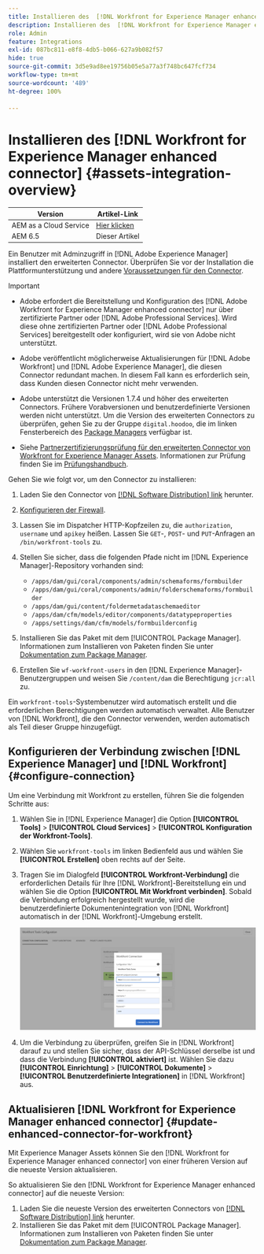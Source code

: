 ```yaml
---
title: Installieren des  [!DNL Workfront for Experience Manager enhanced connector]
description: Installieren des  [!DNL Workfront for Experience Manager enhanced connector]
role: Admin
feature: Integrations
exl-id: 087bc811-e8f8-4db5-b066-627a9b082f57
hide: true
source-git-commit: 3d5e9ad8ee19756b05e5a77a3f748bc647fcf734
workflow-type: tm+mt
source-wordcount: '489'
ht-degree: 100%

---
```


# Installieren des [!DNL Workfront for Experience Manager enhanced connector] {#assets-integration-overview}

| Version | Artikel-Link |
| -------- | ---------------------------- |
| AEM as a Cloud Service | [Hier klicken](https://experienceleague.adobe.com/docs/experience-manager-cloud-service/content/assets/integrations/workfront-connector-install.html?lang=de) |
| AEM 6.5 | Dieser Artikel |

Ein Benutzer mit Adminzugriff in [!DNL Adobe Experience Manager] installiert den erweiterten Connector. Überprüfen Sie vor der Installation die Plattformunterstützung und andere [Voraussetzungen für den Connector](https://one.workfront.com/s/csh?context=2467&amp;pubname=the-new-workfront-experience).

>[!IMPORTANT]
>
>* Adobe erfordert die Bereitstellung und Konfiguration des [!DNL Adobe Workfront for Experience Manager enhanced connector] nur über zertifizierte Partner oder [!DNL Adobe Professional Services]. Wird diese ohne zertifizierten Partner oder [!DNL Adobe Professional Services] bereitgestellt oder konfiguriert, wird sie von Adobe nicht unterstützt.
>
>* Adobe veröffentlicht möglicherweise Aktualisierungen für [!DNL Adobe Workfront] und [!DNL Adobe Experience Manager], die diesen Connector redundant machen. In diesem Fall kann es erforderlich sein, dass Kunden diesen Connector nicht mehr verwenden.
>
>* Adobe unterstützt die Versionen 1.7.4 und höher des erweiterten Connectors. Frühere Vorabversionen und benutzerdefinierte Versionen werden nicht unterstützt. Um die Version des erweiterten Connectors zu überprüfen, gehen Sie zu der Gruppe `digital.hoodoo`, die im linken Fensterbereich des [Package Managers](https://experienceleague.adobe.com/docs/experience-manager-65/administering/contentmanagement/package-manager.html?lang=de) verfügbar ist.
>
>* Siehe [Partnerzertifizierungsprüfung für den erweiterten Connector von Workfront for Experience Manager Assets](https://solutionpartners.adobe.com/solution-partners/home/applications/experience_cloud/workfront/journey/dev_core.html). Informationen zur Prüfung finden Sie im [Prüfungshandbuch](https://express.adobe.com/page/Tc7Mq6zLbPFy8/).


Gehen Sie wie folgt vor, um den Connector zu installieren:

1. Laden Sie den Connector von [[!DNL Software Distribution] link](https://experience.adobe.com/#/downloads/content/software-distribution/en/aem.html?package=/content/software-distribution/en/details.html/content/dam/aem/public/adobe/packages/cq650/product/assets/workfront-tools.ui.apps.zip) herunter.
1. [Konfigurieren der Firewall](https://one.workfront.com/s/document-item?bundleId=the-new-workfront-experience&amp;topicId=Content%2FAdministration_and_Setup%2FGet_started-WF_administration%2Fconfigure-your-firewall.html?lang=de).
1. Lassen Sie im Dispatcher HTTP-Kopfzeilen zu, die `authorization`, `username` und `apikey` heißen. Lassen Sie `GET`-, `POST`- und `PUT`-Anfragen an `/bin/workfront-tools` zu.
1. Stellen Sie sicher, dass die folgenden Pfade nicht im [!DNL Experience Manager]-Repository vorhanden sind:

   * `/apps/dam/gui/coral/components/admin/schemaforms/formbuilder`
   * `/apps/dam/gui/coral/components/admin/folderschemaforms/formbuilder`
   * `/apps/dam/gui/content/foldermetadataschemaeditor`
   * `/apps/dam/cfm/models/editor/components/datatypeproperties`
   * `/apps/settings/dam/cfm/models/formbuilderconfig`

1. Installieren Sie das Paket mit dem [!UICONTROL Package Manager]. Informationen zum Installieren von Paketen finden Sie unter [Dokumentation zum Package Manager](/help/sites-administering/package-manager.md).
1. Erstellen Sie `wf-workfront-users` in den [!DNL Experience Manager]-Benutzergruppen und weisen Sie `/content/dam` die Berechtigung `jcr:all` zu.

Ein `workfront-tools`-Systembenutzer wird automatisch erstellt und die erforderlichen Berechtigungen werden automatisch verwaltet. Alle Benutzer von [!DNL Workfront], die den Connector verwenden, werden automatisch als Teil dieser Gruppe hinzugefügt.

## Konfigurieren der Verbindung zwischen [!DNL Experience Manager] und [!DNL Workfront] {#configure-connection}

Um eine Verbindung mit Workfront zu erstellen, führen Sie die folgenden Schritte aus:

1. Wählen Sie in [!DNL Experience Manager] die Option **[!UICONTROL Tools]** > **[!UICONTROL Cloud Services]** > **[!UICONTROL Konfiguration der Workfront-Tools]**.

1. Wählen Sie `workfront-tools` im linken Bedienfeld aus und wählen Sie **[!UICONTROL Erstellen]** oben rechts auf der Seite.

1. Tragen Sie im Dialogfeld **[!UICONTROL Workfront-Verbindung]** die erforderlichen Details für Ihre [!DNL Workfront]-Bereitstellung ein und wählen Sie die Option **[!UICONTROL Mit Workfront verbinden]**. Sobald die Verbindung erfolgreich hergestellt wurde, wird die benutzerdefinierte Dokumentenintegration von [!DNL Workfront] automatisch in der [!DNL Workfront]-Umgebung erstellt.

   ![Verbinden Sie [!DNL Experience Manager] und [!DNL Workfront]](/help/assets/assets/wf-connection-config.png)

1. Um die Verbindung zu überprüfen, greifen Sie in [!DNL Workfront] darauf zu und stellen Sie sicher, dass der API-Schlüssel derselbe ist und dass die Verbindung **[!UICONTROL aktiviert]** ist. Wählen Sie dazu **[!UICONTROL Einrichtung]** > **[!UICONTROL Dokumente]** > **[!UICONTROL Benutzerdefinierte Integrationen]** in [!DNL Workfront] aus.

## Aktualisieren [!DNL Workfront for Experience Manager enhanced connector] {#update-enhanced-connector-for-workfront}

Mit Experience Manager Assets können Sie den [!DNL Workfront for Experience Manager enhanced connector] von einer früheren Version auf die neueste Version aktualisieren.

So aktualisieren Sie den [!DNL Workfront for Experience Manager enhanced connector] auf die neueste Version:

1. Laden Sie die neueste Version des erweiterten Connectors von [[!DNL Software Distribution] link](https://experience.adobe.com/#/downloads/content/software-distribution/en/aem.html?package=/content/software-distribution/en/details.html/content/dam/aem/public/adobe/packages/cq650/product/assets/workfront-tools.ui.apps.zip) herunter.
1. Installieren Sie das Paket mit dem [!UICONTROL Package Manager]. Informationen zum Installieren von Paketen finden Sie unter [Dokumentation zum Package Manager](/help/sites-administering/package-manager.md).

